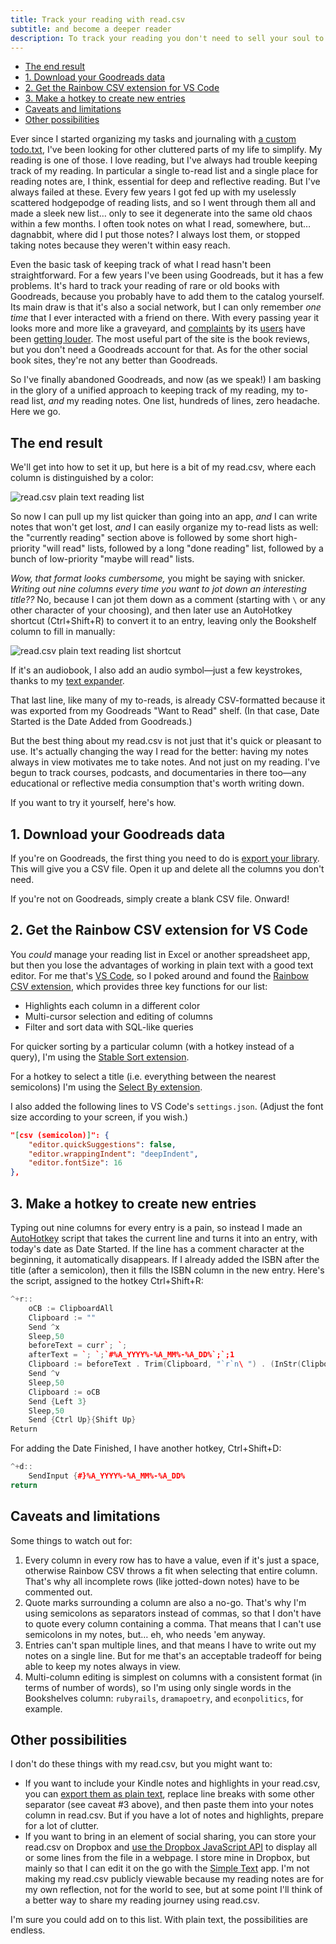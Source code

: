 ```yaml
---
title: Track your reading with read.csv
subtitle: and become a deeper reader
description: To track your reading you don't need to sell your soul to Goodreads. You can do it just as conveniently in a plain text file!
---
```


- [The end result](#the-end-result)
- [1. Download your Goodreads data](#1-download-your-goodreads-data)
- [2. Get the Rainbow CSV extension for VS Code](#2-get-the-rainbow-csv-extension-for-vs-code)
- [3. Make a hotkey to create new entries](#3-make-a-hotkey-to-create-new-entries)
- [Caveats and limitations](#caveats-and-limitations)
- [Other possibilities](#other-possibilities)

Ever since I started organizing my tasks and journaling with [a custom todo.txt](/posts/2020/todotxt.html), I've been looking for other cluttered parts of my life to simplify. My reading is one of those. I love reading, but I've always had trouble keeping track of my reading. In particular a single to-read list and a single place for reading notes are, I think, essential for deep and reflective reading. But I've always failed at these. Every few years I got fed up with my uselessly scattered hodgepodge of reading lists, and so I went through them all and made a sleek new list… only to see it degenerate into the same old chaos within a few months. I often took notes on what I read, somewhere, but… dagnabbit, where did I put those notes? I always lost them, or stopped taking notes because they weren't within easy reach.

Even the basic task of keeping track of what I read hasn't been straightforward. For a few years I've been using Goodreads, but it has a few problems. It's hard to track your reading of rare or old books with Goodreads, because you probably have to add them to the catalog yourself. Its main draw is that it's also a social network, but I can only remember *one time* that I ever interacted with a friend on there. With every passing year it looks more and more like a graveyard, and [complaints](https://onezero.medium.com/almost-everything-about-goodreads-is-broken-662e424244d5) by its [users](https://theliteraryphoenix.com/2020/02/11/goodreads-frustations/) have been [getting louder](https://bookriot.com/future-of-goodreads/). The most useful part of the site is the book reviews, but you don't need a Goodreads account for that. As for the other social book sites, they're not any better than Goodreads.

So I've finally abandoned Goodreads, and now (as we speak!) I am basking in the glory of a unified approach to keeping track of my reading, my to-read list, *and* my reading notes. One list, hundreds of lines, zero headache. Here we go.

## The end result

We'll get into how to set it up, but here is a bit of my read.csv, where each column is distinguished by a color:

![read.csv plain text reading list](/images/readcsv-comments.png)

So now I can pull up my list quicker than going into an app, *and* I can write notes that won't get lost, *and* I can easily organize my to-read lists as well: the "currently reading" section above is followed by some short high-priority "will read" lists, followed by a long "done reading" list, followed by a bunch of low-priority "maybe will read" lists.

*Wow, that format looks cumbersome,* you might be saying with snicker. *Writing out nine columns every time you want to jot down an interesting title??* No, because I can jot them down as a comment (starting with `\` or any other character of your choosing), and then later use an AutoHotkey shortcut (Ctrl+Shift+R) to convert it to an entry, leaving only the Bookshelf column to fill in manually:

![read.csv plain text reading list shortcut](/images/readcsv-add.gif)

If it's an audiobook, I also add an audio symbol—just a few keystrokes, thanks to my [text expander](https://beeftext.org/).

That last line, like many of my to-reads, is already CSV-formatted because it was exported from my Goodreads "Want to Read" shelf. (In that case, Date Started is the Date Added from Goodreads.)

But the best thing about my read.csv is not just that it's quick or pleasant to use. It's actually changing the way I read for the better: having my notes always in view motivates me to take notes. And not just on my reading. I've begun to track courses, podcasts, and documentaries in there too—any educational or reflective media consumption that's worth writing down.

If you want to try it yourself, here's how.

## 1. Download your Goodreads data

If you're on Goodreads, the first thing you need to do is [export your library](https://help.goodreads.com/s/article/How-do-I-import-or-export-my-books-1553870934590). This will give you a CSV file. Open it up and delete all the columns you don't need.

If you're not on Goodreads, simply create a blank CSV file. Onward!

## 2. Get the Rainbow CSV extension for VS Code

You *could* manage your reading list in Excel or another spreadsheet app, but then you lose the advantages of working in plain text with a good text editor. For me that's [VS Code](https://code.visualstudio.com/), so I poked around and found the [Rainbow CSV extension](https://marketplace.visualstudio.com/items?itemName=mechatroner.rainbow-csv), which provides three key functions for our list:

* Highlights each column in a different color
* Multi-cursor selection and editing of columns
* Filter and sort data with SQL-like queries

For quicker sorting by a particular column (with a hotkey instead of a query), I'm using the [Stable Sort extension](https://marketplace.visualstudio.com/items?itemName=sgryjp.vscode-stable-sort).

For a hotkey to select a title (i.e. everything between the nearest semicolons) I'm using the [Select By extension](https://marketplace.visualstudio.com/items?itemName=rioj7.select-by).

I also added the following lines to VS Code's `settings.json`. (Adjust the font size according to your screen, if you wish.)

```json
"[csv (semicolon)]": {
    "editor.quickSuggestions": false,
    "editor.wrappingIndent": "deepIndent",
    "editor.fontSize": 16
},
```

## 3. Make a hotkey to create new entries

Typing out nine columns for every entry is a pain, so instead I made an [AutoHotkey](https://www.autohotkey.com/) script that takes the current line and turns it into an entry, with today's date as Date Started. If the line has a comment character at the beginning, it automatically disappears. If I already added the ISBN after the title (after a semicolon), then it fills the ISBN column in the new entry. Here's the script, assigned to the hotkey Ctrl+Shift+R:

```cpp
^+r::
    oCB := ClipboardAll
    Clipboard := ""
    Send ^x
    Sleep,50
    beforeText = curr`; `;
    afterText = `; `;`#%A_YYYY%-%A_MM%-%A_DD%`;`;1
    Clipboard := beforeText . Trim(Clipboard, "`r`n\ ") . (InStr(Clipboard, "`;") ? "" : "`; ") . afterText . "`r`n"
    Send ^v
    Sleep,50
    Clipboard := oCB
    Send {Left 3}
    Sleep,50
    Send {Ctrl Up}{Shift Up}
Return
```

For adding the Date Finished, I have another hotkey, Ctrl+Shift+D:

```cpp
^+d::
    SendInput {#}%A_YYYY%-%A_MM%-%A_DD%
return
```

## Caveats and limitations

Some things to watch out for:

1. Every column in every row has to have a value, even if it's just a space, otherwise Rainbow CSV throws a fit when selecting that entire column. That's why all incomplete rows (like jotted-down notes) have to be commented out.
2. Quote marks surrounding a column are also a no-go. That's why I'm using semicolons as separators instead of commas, so that I don't have to quote every column containing a comma. That means that I can't use semicolons in my notes, but… eh, who needs 'em anyway.
3. Entries can't span multiple lines, and that means I have to write out my notes on a single line. But for me that's an acceptable tradeoff for being able to keep my notes always in view.
4. Multi-column editing is simplest on columns with a consistent format (in terms of number of words), so I'm using only single words in the Bookshelves column: `rubyrails`, `dramapoetry`, and `econpolitics`, for example.

## Other possibilities

I don't do these things with my read.csv, but you might want to:

* If you want to include your Kindle notes and highlights in your read.csv, you can [export them as plain text](https://medium.com/@michelle_z./how-to-export-kindle-highlights-notes-for-free-63181bca6df8), replace line breaks with some other separator (see caveat #3 above), and then paste them into your notes column in read.csv. But if you have a lot of notes and highlights, prepare for a lot of clutter.
* If you want to bring in an element of social sharing, you can store your read.csv on Dropbox and [use the Dropbox JavaScript API](https://www.google.com/search?q=dropbox+javascript+api+read+text+file) to display all or some lines from the file in a webpage. I store mine in Dropbox, but mainly so that I can edit it on the go with the [Simple Text](https://play.google.com/store/apps/details?id=simple.text.dropbox) app. I'm not making my read.csv publicly viewable because my reading notes are for my own reflection, not for the world to see, but at some point I'll think of a better way to share my reading journey using read.csv.

I'm sure you could add on to this list. With plain text, the possibilities are endless.
